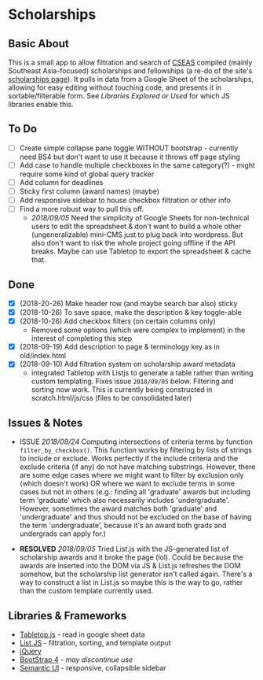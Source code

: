 # Scholarships

## Basic About

This is a small app to allow filtration and search of [CSEAS](http://www.cseashawaii.org) compiled (mainly Southeast Asia-focused) scholarships and fellowships (a re-do of the site's [scholarships page](http://www.cseashawaii.org/students/scholarships/)). It pulls in data from a Google Sheet of the scholarships, allowing for easy editing without touching code, and presents it in sortable/filterable form. See _Libraries Explored or Used_ for which JS libraries enable this.

## To Do

- [ ] Create simple collapse pane toggle WITHOUT bootstrap - currently need BS4 but don't want to use it because it throws off page styling
- [ ] Add case to handle multiple checkboxes in the same category(?) - might require some kind of global query tracker
- [ ] Add column for deadlines
- [ ] Sticky first column (award names) (maybe)
- [ ] Add responsive sidebar to house checkbox filtration or other info
- [ ] Find a more robust way to pull this off.
	- _2018/09/05_ Need the simplicity of Google Sheets for non-technical users to edit the spreadsheet & don't want to build a whole other (ungeneralizable) mini-CMS just to plug back into wordpress. But also don't want to risk the whole project going offline if the API breaks. Maybe can use Tabletop to export the spreadsheet & cache that.

## Done
- [x] (2018-20-26) Make header row (and maybe search bar also) sticky
- [x] (2018-10-26) To save space, make the description & key toggle-able
- [x] (2018-10-26) Add checkbox filters (on certain columns only)
    - Removed some options (which were complex to implement) in the interest of completing this step
- [x] (2018-09-19) Add description to page & terminology key as in old/index.html
- [x] (2018-09-10) Add filtration system on scholarship award metadata
	- integrated Tabletop with Listjs to generate a table rather than writing custom templating. Fixes issue `2018/09/05` below. Filtering and sorting now work. This is currently being constructed in scratch.html/js/css (files to be consolidated later)

## Issues & Notes

- ISSUE _2018/09/24_ Computing intersections of criteria terms by function `filter_by_checkbox()`. This function works by filtering by lists of strings to include or exclude. Works perfectly if the include criteria and the exclude criteria (if any) do not have matching substrings. However, there are some edge cases where we might want to filter by exclusion only (which doesn't work) OR where we want to exclude terms in some cases but not in others (e.g.: finding all 'graduate' awards but including term 'graduate' which also necessarily includes 'undergraduate'. However, sometimes the award matches both 'graduate' and 'undergraduate' and thus should not be excluded on the base of having the term 'undergraduate', because it's an award both grads and undergrads can apply for.)

- **RESOLVED** _2018/09/05_ Tried List.js with the JS-generated list of scholarship awards and it broke the page (lol). Could be because the awards are inserted into the DOM via JS & List.js refreshes the DOM somehow, but the scholarship list generator isn't called again. There's a way to construct a list in List.js so maybe this is the way to go, rather than the custom template currently used.

## Libraries & Frameworks

- [Tabletop.js](https://github.com/jsoma/tabletop) - read in google sheet data
- [List JS](listjs.com) - filtration, sorting, and template output
- [jQuery](https://jquery.com/)
- [BootStrap 4](https://getbootstrap.com/) - _may discontinue use_
- [Semantic UI](https://semantic-ui.com/) - responsive, collapsible sidebar
